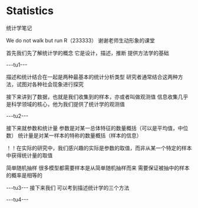 # Statistics
统计学笔记

We do not walk but run R（233333）
谢谢老师生动形象的课堂

首先我们先了解统计学的概念
它是设计，描述，推断 提供方法学的基础

---tu1---



描述和统计结合在一起是两种最基本的统计分析类型
研究者通常结合这两种方法，试图对各种社会现象进行探究




接下来讲到了数据，也就是我们收集到的样本，亦或者叫做观测值
信息收集几乎是科学领域的核心，他为我们提供了统计学的观测值


---tu2---




接下来就参数和统计量
参数是对某一总体特征的数量概括（可以是平均值，中位数）
统计量是对某一样本的特称的数量概括（样本的信息）

！！在实际的研究中，我们感兴趣的实际是参数的取值，而非从某一个特定的样本中获得统计量的取值

简单随机抽样
很多模型都需要样本是从简单随机抽样而来
需要保证被抽中的样本的概率是相等的


---tu3---
接下来我们
可以考到描述统计学的三个方法





---tu4---






















